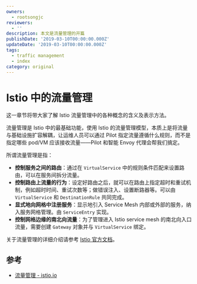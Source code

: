 ```yaml
---
owners:
  - rootsongjc
reviewers:
  - ''
description: 本文是流量管理的开篇
publishDate: '2019-03-10T00:00:00.000Z'
updateDate: '2019-03-10T00:00:00.000Z'
tags:
  - traffic management
  - index
category: original
---
```


# Istio 中的流量管理

这一章节将带大家了解 Istio 流量管理中的各种概念的含义及表示方法。

流量管理是 Istio 中的最基础功能，使用 Istio 的流量管理模型，本质上是将流量与基础设施扩容解耦，让运维人员可以通过 Pilot 指定流量遵循什么规则，而不是指定哪些 pod/VM 应该接收流量——Pilot 和智能 Envoy 代理会帮我们搞定。

所谓流量管理是指：

* **控制服务之间的路由**：通过在 `VirtualService` 中的规则条件匹配来设置路由，可以在服务间拆分流量。
* **控制路由上流量的行为**：设定好路由之后，就可以在路由上指定超时和重试机制，例如超时时间、重试次数等；做错误注入、设置断路器等。可以由 `VirtualService` 和 `DestinationRule` 共同完成。
* **显式地向网格中注册服务**：显示地引入 Service Mesh 内部或外部的服务，纳入服务网格管理。由 `ServiceEntry` 实现。
* **控制网格边缘的南北向流量**：为了管理进入 Istio service mesh 的南北向入口流量，需要创建 `Gateway` 对象并与 `VirtualService` 绑定。

关于流量管理的详细介绍请参考 [Istio 官方文档](https://istio.io/zh/docs/concepts/traffic-management/)。

## 参考

* [流量管理 - istio.io](https://istio.io/zh/docs/concepts/traffic-management/)

